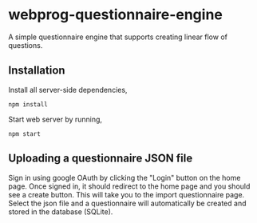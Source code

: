 # webprog-questionnaire-engine
A simple questionnaire engine that supports creating linear flow of questions.

## Installation
Install all server-side dependencies,
```
npm install
```

Start web server by running,
```
npm start
```

## Uploading a questionnaire JSON file
Sign in using google OAuth by clicking the "Login" button on the home page. Once signed in, it should redirect to the home page and you should see a create button. This will take you to the import questionnaire page. Select the json file and a questionnaire will automatically be created and stored in the database (SQLite).
